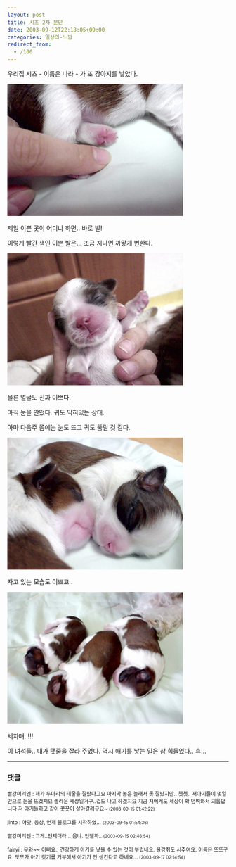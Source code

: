 ```yaml
---
layout: post
title: 시츠 2차 분만
date: 2003-09-12T22:18:05+09:00
categories: 일상의-느낌
redirect_from:
  - /100
---
```


우리집 시츠 - 이름은 나라 - 가 또 강아지를 낳았다.

![ ](/assets/media/logs_archives_DSC01598.jpg)

제일 이쁜 곳이 어디냐 하면.. 바로 발!

이렇게 빨간 색인 이쁜 발은... 조금 지나면 까맣게 변한다.

![ ](/assets/media/logs_archives_DSC01586.jpg)

물론 얼굴도 진짜 이쁘다.

아직 눈을 안떴다. 귀도 막혀있는 상태.

아마 다음주 쯤에는 눈도 뜨고 귀도 뚫릴 것 같다.

![ ](/assets/media/logs_archives_DSC01596.jpg)

자고 있는 모습도 이쁘고..

![ ](/assets/media/logs_archives_DSC01594.jpg)

세자매. !!!

이 녀석들.. 내가 탯줄을 잘라 주었다. 역시 애기를 낳는 일은 참 힘들었다.. 휴...

* * *

### 댓글



<!--- cmt:210 --->
<!--- mail: --->
<!--- parent:0 --->

<small class=comment>빨강머리앤 : 제가 두마리의 태줄을 잘랐다고요 마지막 놈은 놀래서 못 잘랐지만.. 쳇쳇..  저아기들이 몇일 안으로 눈을 뜨겠지요 놀라운 세상일거구..겁도 나고 하겠지요 지금 저에게도 세상이 확 덤벼와서 괴롭답니다 저 아기들하고 같이 꿋꿋이 살아갈려구요~ <small>(2003-09-15 01:42:22)</small></small>


<!--- cmt:211 --->
<!--- mail: --->
<!--- parent:0 --->

<small class=comment>jinto : 아앗. 동상, 언제 블로그를 시작하였... <small>(2003-09-15 01:54:36)</small></small>


<!--- cmt:212 --->
<!--- mail: --->
<!--- parent:0 --->

<small class=comment>빨강머리앤 : 그게..언제더라... 음냐..언젤까.. <small>(2003-09-15 02:46:54)</small></small>


<!--- cmt:213 --->
<!--- mail: --->
<!--- parent:0 --->

<small class=comment>fairyi : 우와~~ 이뻐요.. 건강하게 아기를 낳을 수 있는 것이 부럽네요. 울강쥐도 시추여요. 이름은 또또구요. 또또가 아기 갖기를 거부해서 아기가 안 생긴다고 하네요... <small>(2003-09-17 02:14:54)</small></small>


